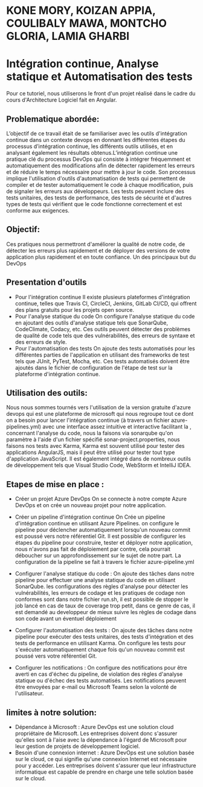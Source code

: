 # KONE MORY, KOIZAN APPIA, COULIBALY MAWA, MONTCHO GLORIA, LAMIA GHARBI  
# Intégration continue, Analyse statique et Automatisation des tests

Pour ce tutoriel, nous utiliserons le front d'un projet réalisé dans le cadre du cours d'Architecture Logiciel fait en Angular.

## Problematique abordée:
L’objectif de ce travail était de se familiariser avec les outils d'intégration continue dans un contexte devops en donnant les différentes étapes du processus d’intégration continue, les différents outils utilisés, et en analysant également les résultats obtenus.L’intégration continue une pratique clé du processus DevOps qui consiste à intégrer fréquemment et automatiquement des modifications afin de détecter rapidement les erreurs et de réduire le temps nécessaire pour mettre à jour le code. Son processus implique l'utilisation d'outils d'automatisation de tests  qui permettent de compiler et de tester automatiquement le code à chaque modification, puis de signaler les erreurs aux développeurs. Les tests peuvent inclure des tests unitaires, des tests de performance, des tests de sécurité et d'autres types de tests qui vérifient que le code fonctionne correctement et est conforme aux exigences.

## Objectif:

Ces pratiques nous permettront d'améliorer la qualité de notre code, de détecter les erreurs plus rapidement et de déployer des versions de votre application plus rapidement et en toute confiance. Un des principaux but du DevOps


## Presentation d'outils
- Pour l'intégration continue
Il existe plusieurs plateformes d'intégration continue, telles que Travis CI, CircleCI, Jenkins, GitLab CI/CD, qui offrent des plans gratuits pour les projets open source.
- Pour l'analyse statique du code
On configure l'analyse statique du code en ajoutant des outils d'analyse statique tels que SonarQube, CodeClimate, Codacy, etc. Ces outils peuvent détecter des problèmes de qualité de code tels que des vulnérabilités, des erreurs de syntaxe et des erreurs de style.
- Pour l'automatisation des tests
On ajoute des tests automatisés pour les différentes parties de l'application en utilisant des frameworks de test tels que JUnit, PyTest, Mocha, etc. Ces tests automatisés doivent être ajoutés dans le fichier de configuration de l'étape de test sur la plateforme d'intégration continue.

## Utilisation des outils:
Nous nous sommes tournés vers l'utilisation de la version gratuite d'azure devops qui est une plateforme de microsoft qui nous regroupe tout ce dont on a besoin pour lancer l'intégration continue (à travers un fichier azure-pipelines.yml) avec une interface assez intuitive et interactive facilitant la , concernant l'analyse du code, nous la faisons via sonarqube qu'on paramètre à l'aide d'un fichier spécifié sonar-project.properties, nous faisons nos tests avec Karma, Karma est souvent utilisé pour tester des applications AngularJS, mais il peut être utilisé pour tester tout type d'application JavaScript. Il est également intégré dans de nombreux outils de développement tels que Visual Studio Code, WebStorm et IntelliJ IDEA.

## Etapes de mise en place :

- Créer un projet Azure DevOps 
On se connecte à notre compte Azure DevOps et on crée un nouveau projet pour notre application.

- Créer un pipeline d'intégration continue 
On Crée un pipeline d'intégration continue en utilisant Azure Pipelines. on configure le pipeline pour déclencher automatiquement lorsqu'un nouveau commit est poussé vers notre référentiel Git. Il est possible de configurer les étapes du pipeline pour construire, tester et déployer notre application, nous n'avons pas fait de déploiement par contre, cela pourrait  déboucher sur un approfondissement sur le sujet de notre part. La configuration de la pipeline se fait à travers le fichier azure-pipeline.yml

- Configurer l'analyse statique du code :
On ajoute des tâches dans notre pipeline pour effectuer une analyse statique du code en utilisant SonarQube. les configurations des règles d'analyse pour détecter les vulnérabilités, les erreurs de codage et les pratiques de codage non conformes sont dans notre fichier run.sh, il est possible de stopper le job lancé en cas de taux de coverage trop petit, dans ce genre de cas, il est demandé au developpeur de mieux suivre les règles de codage dans son code avant un éventuel déploiement

- Configurer l'automatisation des tests :
On ajoute des tâches dans notre pipeline pour exécuter des tests unitaires, des tests d'intégration et des tests de performance en utilisant Karma. On configure les tests pour s'exécuter automatiquement chaque fois qu'un nouveau commit est poussé vers votre référentiel Git.

- Configurer les notifications :
On configure des notifications pour être averti en cas d'échec du pipeline, de violation des règles d'analyse statique ou d'échec des tests automatisés. Les notifications peuvent être envoyées par e-mail ou Microsoft Teams selon la volonté de l'utilisateur.

## limites à notre solution:

- Dépendance à Microsoft : 
Azure DevOps est une solution cloud propriétaire de Microsoft. Les entreprises doivent donc s'assurer qu'elles sont à l'aise avec la dépendance à l'égard de Microsoft pour leur gestion de projets de développement logiciel.
- Besoin d'une connexion internet : 
Azure DevOps est une solution basée sur le cloud, ce qui signifie qu'une connexion Internet est nécessaire pour y accéder. Les entreprises doivent s'assurer que leur infrastructure informatique est capable de prendre en charge une telle solution basée sur le cloud.
